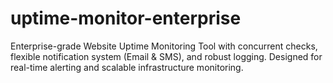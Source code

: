 # uptime-monitor-enterprise
Enterprise-grade Website Uptime Monitoring Tool with concurrent checks, flexible notification system (Email &amp; SMS), and robust logging. Designed for real-time alerting and scalable infrastructure monitoring.
